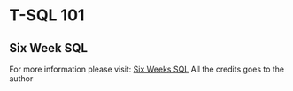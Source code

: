 # T-SQL 101
## Six Week SQL
For more information please visit: [Six Weeks SQL](https://app.sixweeksql.com/)
All the credits goes to the author
